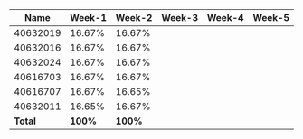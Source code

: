 | Name     | Week-1       | Week-2  | Week-3  | Week-4  | Week-5  |
|----------|--------------|---------|---------|---------|---------|
| 40632019 |  16.67%      |16.67%   |         |         |         |
| 40632016 |  16.67%      |16.67%   |         |         |         |
| 40632024 |  16.67%      |16.67%   |         |         |         |
| 40616703 |  16.67%      |16.67%   |         |         |         |
| 40616707 |  16.67%      |16.65%   |         |         |         |
| 40632011 |  16.65%      |16.67%   |         |         |         |
| **Total**| **100%**     |**100%** |         |         |         |
